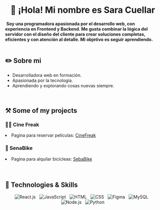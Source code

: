 <h1 align="center">👋 ¡Hola! Mi nombre es Sara Cuellar</h1>
<img src="" />
<strong>Soy una programadora apasionada por el desarrollo web, con experiencia en Frontend y Backend.
Me gusta combinar la lógica del servidor con el diseño del cliente para crear soluciones completas, eficientes y con atención al detalle.
Mi objetivo es seguir aprendiendo.</strong>
<br/>
<br/>
<h2>✏️ Sobre mi</h2>
<ul>
  <li>Desarrolladora web en formación.</li>
  <li>Apasionada por la tecnologia.</li>
  <li>Aprendiendo y explorando cosas nuevas siempre.</li>
</ul>
<br/>
<h2>⚒️ Some of my projects</h2>
<h3>🧟‍♀️ Cine Freak</h3>
<li>Pagina para reservar peliculas: <a href="https://github.com/SaraCuellar89/Cine_Freak.git">CineFreak</a></li>

<h3>💪 SenaBike</h3>
<li>Pagina para alquilar bicicleas: <a href="https://github.com/SaraCuellar89/Front_SenaBike.git">SebaBike</a></li>
<br/>
<br/>
<h2>🎯 Technologies & Skills</h2>
<p align="center">
  <img src="https://img.shields.io/badge/Reactjs-61DAFB?style=for-the-badge&logo=react&logoColor=white" alt="React.js" />&nbsp;&nbsp;
  <img src="https://img.shields.io/badge/JavaScript-323330?style=for-the-badge&logo=javascript&logoColor=F7DF1E" alt="JavaScript" />&nbsp;&nbsp;
  <img src="https://img.shields.io/badge/HTML5-E34F26?style=for-the-badge&logo=html5&logoColor=white" alt="HTML" />&nbsp;&nbsp;
  <img src="https://img.shields.io/badge/CSS3-1572B6?style=for-the-badge&logo=css3&logoColor=white" alt="CSS" />&nbsp;&nbsp;
  <img src="https://img.shields.io/badge/Figma-F24E1E?style=for-the-badge&logo=figma&logoColor=white" alt="Figma">&nbsp;&nbsp;
  <img src="https://img.shields.io/badge/MySQL-4479A1?style=for-the-badge&logo=mysql&logoColor=white" alt="MySQL" />&nbsp;&nbsp;
  <img src="https://img.shields.io/badge/Node.js-339933?style=for-the-badge&logo=node.js&logoColor=white" alt="Node.js" />&nbsp;&nbsp;
  <img src="https://img.shields.io/badge/Python-3776AB?style=for-the-badge&logo=python&logoColor=white" alt="Python" />
</p>
